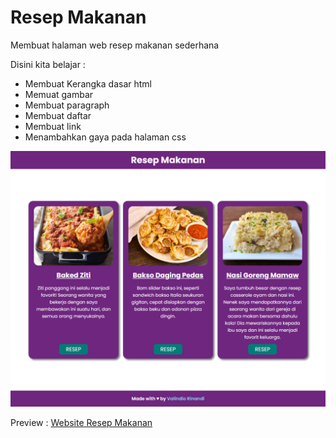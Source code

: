# Resep Makanan

Membuat halaman web resep makanan sederhana

Disini kita belajar :

- Membuat Kerangka dasar html
- Memuat gambar
- Membuat paragraph
- Membuat daftar
- Membuat link
- Menambahkan gaya pada halaman css

![Resep Makanan Website](Images/screenshot.png)

Preview : [Website Resep Makanan](https://valindio.github.io/project-resep-makanan)

